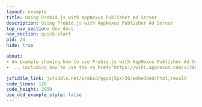 ```yaml
---
layout: example
title: Using Prebid.js with AppNexus Publisher Ad Server
description: Using Prebid.js with AppNexus Publisher Ad Server
top_nav_section: dev_docs
nav_section: quick-start
pid: 24
hide: true

about:
- An example showing how to use Prebid.js with AppNexus Publisher Ad Server
- ... including how to use the <a href="https://wiki.appnexus.com/x/JAUIBQ">AppNexus Seller Tag</a>

jsfiddle_link: jsfiddle.net/prebid/gqvoj5pk/36/embedded/html,result
code_lines: 120
code_height: 2850
use_old_example_style: false
---
```

